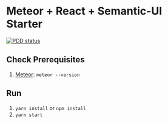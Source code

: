 # Meteor + React + Semantic-UI Starter

[![PDD status](http://www.0pdd.com/svg?name=alexpanov/meteor-react-semantic-ui-starter)](http://www.0pdd.com/p?name=alexpanov/meteor-react-semantic-ui-starter)

## Check Prerequisites
1. [Meteor](https://www.meteor.com/install): `meteor --version`

<!-- @todo #1:30min Add more documentation -->
## Run
1. `yarn install` or `npm install`
1. `yarn start`
